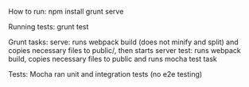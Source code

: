How to run:
npm install
grunt serve

Running tests:
grunt test

Grunt tasks:
serve: runs webpack build (does not minify and split) and copies necessary files to public/, then starts server
test: runs webpack build, copies necessary files to public and runs mocha test task

Tests:
Mocha ran unit and integration tests (no e2e testing)